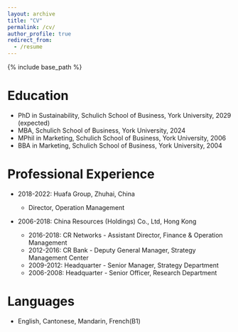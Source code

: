 ```yaml
---
layout: archive
title: "CV"
permalink: /cv/
author_profile: true
redirect_from:
  - /resume
---
```


{% include base_path %}

Education
======
* PhD in Sustainability, Schulich School of Business, York University, 2029 (expected)
* MBA, Schulich School of Business, York University, 2024
* MPhil in Marketing, Schulich School of Business, York University, 2006
* BBA in Marketing, Schulich School of Business, York University, 2004

Professional Experience
======
* 2018-2022: Huafa Group, Zhuhai, China
  * Director, Operation Management

* 2006-2018: China Resources (Holdings) Co., Ltd, Hong Kong
  * 2016-2018: CR Networks - Assistant Director, Finance & Operation Management
  * 2012-2016: CR Bank - Deputy General Manager, Strategy Management Center
  * 2009-2012: Headquarter - Senior Manager, Strategy Department
  * 2006-2008: Headquarter - Senior Officer, Research Department
  
Languages
======
* English, Cantonese, Mandarin, French(B1)
